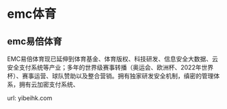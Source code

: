 # emc体育
## emc易倍体育

EMC易倍体育现已延伸到体育基金、体育版权、科技研发、信息安全大数据、云安全支付系统等产业；多年的世界级赛事转播（奥运会、欧洲杯、2022年世界杯）、赛事运营、球队赞助以及整合营销。拥有独家研发安全机制，缜密的管理体系，拥有云加密支付系统、

url: <a>yibeihk.com<a/>

